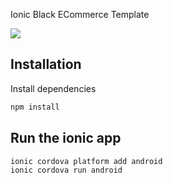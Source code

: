 Ionic Black ECommerce Template

![](https://res.cloudinary.com/panachora/image/upload/v1573632790/ionic_black_ecommerce_app_gnvijj.png)

## Installation

Install dependencies

```sh
npm install
```

## Run the ionic app

```sh
ionic cordova platform add android
ionic cordova run android
```
